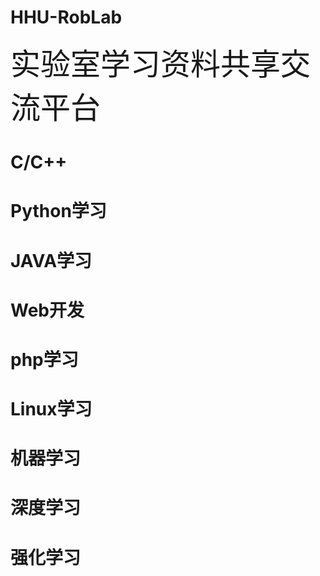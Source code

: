 # HHU-RobLab
<font size=11 >实验室学习资料共享交流平台</font>
# C/C++
# Python学习
# JAVA学习
# Web开发
# php学习
# Linux学习
# 机器学习
# 深度学习
# 强化学习
